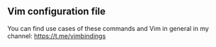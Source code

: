 ## Vim configuration file
You can find use cases of these commands and Vim in general in my channel: https://t.me/vimbindings
